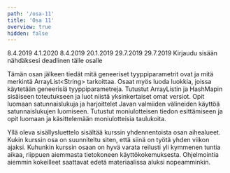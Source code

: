 ```yaml
---
path: '/osa-11'
title: 'Osa 11'
overview: true
hidden: false
---
```


<only-for-course-variant variant="dl">
  <deadline>8.4.2019</deadline>
</only-for-course-variant>

<only-for-course-variant variant="nodl">
  <deadline>4.1.2020</deadline>
</only-for-course-variant>

<only-for-course-variant variant="ohja-dl">
  <deadline>8.4.2019</deadline>
</only-for-course-variant>

<only-for-course-variant variant="ohja-nodl">
  <deadline>20.1.2019</deadline>
</only-for-course-variant>

<only-for-course-variant variant="kesa-dl">
  <deadline>29.7.2019</deadline>
</only-for-course-variant>

<only-for-course-variant variant="kesa-ohja-dl">
  <deadline>29.7.2019</deadline>
</only-for-course-variant>

<only-for-not-logged-in>
  <deadline>Kirjaudu sisään nähdäksesi deadlinen tälle osalle</deadline>
</only-for-not-logged-in>


Tämän osan jälkeen tiedät mitä geneeriset tyyppiparametrit ovat ja mitä merkintä ArrayList&lt;String&gt; tarkoittaa. Osaat myös luoda luokkia, joissa käytetään geneerisiä tyyppiparametreja. Tutustut ArrayListin ja HashMapin sisäiseen toteutukseen ja luot niistä yksinkertaiset omat versiot. Opit luomaan satunnaislukuja ja harjoittelet Javan valmiiden välineiden käyttöä satunnaislukujen luomiseen. Tutustut  moniulotteisen tiedon esittämiseen ja opit luomaan ja käsittelemään moniulotteisia taulukoita.


<please-login></please-login>

<pages-in-this-section></pages-in-this-section>

Yllä oleva sisällysluettelo sisältää kurssin yhdennentoista osan aihealueet. Kukin kurssin osa on suunniteltu siten, että siinä on työtä yhden viikon ajaksi. Kuhunkin kurssin osaan on hyvä varata reilusti yli kymmenen tuntia aikaa, riippuen aiemmasta tietokoneen käyttökokemuksesta. Ohjelmointia aiemmin kokeilleet saattavat edetä materiaalissa aluksi nopeamminkin.

<exercises-in-this-section></exercises-in-this-section>
